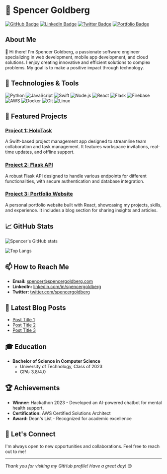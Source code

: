# 💼 Spencer Goldberg

[![GitHub Badge](https://img.shields.io/badge/-GitHub-181717?style=flat&logo=GitHub&logoColor=white&link=https://github.com/spencergoldberg1)](https://github.com/spencergoldberg1)
[![LinkedIn Badge](https://img.shields.io/badge/-LinkedIn-0077B5?style=flat&logo=LinkedIn&logoColor=white&link=https://www.linkedin.com/in/spencergoldberg/)](https://www.linkedin.com/in/spencergoldberg/)
[![Twitter Badge](https://img.shields.io/badge/-Twitter-1DA1F2?style=flat&logo=Twitter&logoColor=white&link=https://twitter.com/spencergoldberg)](https://twitter.com/spencergoldberg)
[![Portfolio Badge](https://img.shields.io/badge/-Portfolio-FF5722?style=flat&logo=Google-Chrome&logoColor=white&link=https://spencergoldberg.com)](https://spencergoldberg.com)

## About Me

👋 Hi there! I'm Spencer Goldberg, a passionate software engineer specializing in web development, mobile app development, and cloud solutions. I enjoy creating innovative and efficient solutions to complex problems. My goal is to make a positive impact through technology.

## 🔧 Technologies & Tools

![Python](https://img.shields.io/badge/-Python-3776AB?style=flat&logo=python&logoColor=white)
![JavaScript](https://img.shields.io/badge/-JavaScript-F7DF1E?style=flat&logo=JavaScript&logoColor=black)
![Swift](https://img.shields.io/badge/-Swift-FA7343?style=flat&logo=Swift&logoColor=white)
![Node.js](https://img.shields.io/badge/-Node.js-339933?style=flat&logo=Node.js&logoColor=white)
![React](https://img.shields.io/badge/-React-61DAFB?style=flat&logo=React&logoColor=black)
![Flask](https://img.shields.io/badge/-Flask-000000?style=flat&logo=Flask&logoColor=white)
![Firebase](https://img.shields.io/badge/-Firebase-FFCA28?style=flat&logo=Firebase&logoColor=black)
![AWS](https://img.shields.io/badge/-AWS-232F3E?style=flat&logo=Amazon-AWS&logoColor=white)
![Docker](https://img.shields.io/badge/-Docker-2496ED?style=flat&logo=Docker&logoColor=white)
![Git](https://img.shields.io/badge/-Git-F05032?style=flat&logo=Git&logoColor=white)
![Linux](https://img.shields.io/badge/-Linux-FCC624?style=flat&logo=Linux&logoColor=black)

## 🌟 Featured Projects

### [Project 1: HoloTask](https://github.com/spencergoldberg1/holotask)
A Swift-based project management app designed to streamline team collaboration and task management. It features workspace invitations, real-time updates, and offline support.

### [Project 2: Flask API](https://github.com/spencergoldberg1/flask-api)
A robust Flask API designed to handle various endpoints for different functionalities, with secure authentication and database integration.

### [Project 3: Portfolio Website](https://github.com/spencergoldberg1/portfolio)
A personal portfolio website built with React, showcasing my projects, skills, and experience. It includes a blog section for sharing insights and articles.

## 📈 GitHub Stats

![Spencer's GitHub stats](https://github-readme-stats.vercel.app/api?username=spencergoldberg1&show_icons=true&theme=radical&count_private=true&include_all_commits=true&hide=contribs,issues&token=YOUR_GITHUB_TOKEN)

![Top Langs](https://github-readme-stats.vercel.app/api/top-langs/?username=spencergoldberg1&layout=compact&theme=radical&count_private=true&token=YOUR_GITHUB_TOKEN)

## 📫 How to Reach Me

- **Email:** spencer@spencergoldberg.com
- **LinkedIn:** [linkedin.com/in/spencergoldberg](https://www.linkedin.com/in/spencergoldberg/)
- **Twitter:** [twitter.com/spencergoldberg](https://twitter.com/spencergoldberg)

## 📝 Latest Blog Posts

- [Post Title 1](https://spencergoldberg.com/blog/post-title-1)
- [Post Title 2](https://spencergoldberg.com/blog/post-title-2)
- [Post Title 3](https://spencergoldberg.com/blog/post-title-3)

## 🎓 Education

- **Bachelor of Science in Computer Science**
  - University of Technology, Class of 2023
  - GPA: 3.8/4.0

## 🏆 Achievements

- **Winner:** Hackathon 2023 - Developed an AI-powered chatbot for mental health support.
- **Certification:** AWS Certified Solutions Architect
- **Award:** Dean's List - Recognized for academic excellence

## 🤝 Let's Connect

I'm always open to new opportunities and collaborations. Feel free to reach out to me!

---

*Thank you for visiting my GitHub profile! Have a great day!* 😊
